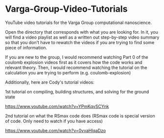 # Varga-Group-Video-Tutorials

YouTube video tutorials for the Varga Group computational nanoscience.

Open the directory that corresponds with what you are looking for. In it, you will find a video playlist as well as a written out step-by-step video summary so that you don't have to rewatch the videos if you are trying to find some piece of information.

If you are new to the group, I would recommend watching Part 0 of the coulomb explosion videos first as it covers how the code works and relevant theory. Then, I would recommend watching the tutorial on the calculation you are trying to perform (e.g. coulomb-explosion)

Additionally, here are Cody's tutorial videos:

1st tutorial on compiling, building structures, and solving for the ground state

https://www.youtube.com/watch?v=YPmKqvSCYnk

2nd tutorial on what the RSmax code does (RSmax code is special version of code. Only need to watch if you have access)

https://www.youtube.com/watch?v=0vvaHlqaDzo
